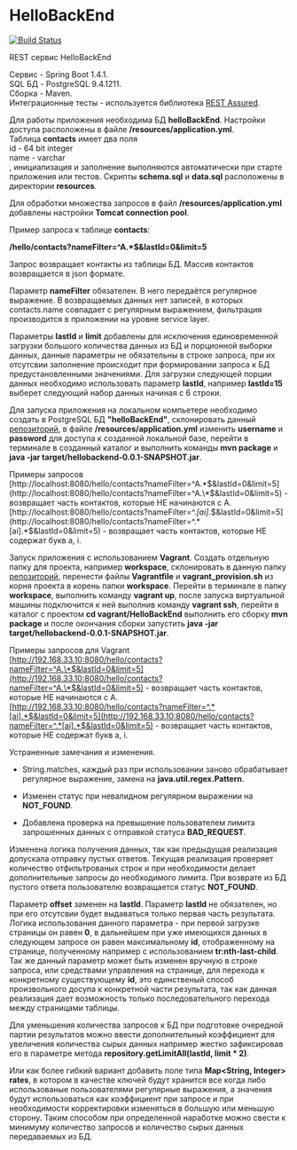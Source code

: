 # HelloBackEnd

[![Build Status](https://travis-ci.org/aleksandrbogomolov/HelloBackEnd.svg?branch=master)](https://travis-ci.org/aleksandrbogomolov/HelloBackEnd)

REST сервис HelloBackEnd

Сервис - Spring Boot 1.4.1.  
SQL БД - PostgreSQL 9.4.1211.  
Сборка - Maven.  
Интеграционные тесты -  используется библиотека [REST Assured](http://rest-assured.io).

Для работы приложения необходима БД **helloBackEnd**. Настройки доступа расположены в файле **/resources/application.yml**.   
Таблица **contacts** имеет два поля  
id - 64 bit integer  
name - varchar  
, инициализация и заполнение выполняются автоматически при старте приложения или тестов. Скрипты **schema.sql** и **data.sql** расположены в директории **resources**.

Для обработки множества запросов в файл **/resources/application.yml** добавлены настройки **Tomcat connection pool**.

Пример запроса к таблице **contacts**: 

__/hello/contacts?nameFilter=^A.*$&lastId=0&limit=5__

Запрос  возвращает контакты из таблицы БД. Массив контактов возвращается в json формате.
  
Параметр **nameFilter** обязателен. В него передаётся регулярное выражение. В возвращаемых данных нет записей, в которых contacts.name совпадает с регулярным выражением, фильтрация производится в приложении на уровне service layer.
  
Параметры **lastId** и **limit** добавлены для исключения единовременной загрузки большого количества данных из БД и порционной выборки данных, данные параметры не обязательны в строке запроса, при их отсутсвии заполнение происходит при формировании запроса к БД предустановленными значениями. Для загрузки следующей порции данных необходимо использовать параметр **lastId**, например **lastId=15** выберет следующий набор данных начиная с 6 строки.

 
Для запуска приложения на локальном компьетере необходимо создать в PostgreSQL БД **"helloBackEnd"**, склонировать данный [репозиторий](https://github.com/aleksandrbogomolov/HelloBackEnd.git), в файле **/resources/application.yml** изменить **username** и **password** для доступа к созданной локальной базе, перейти в терминале в созданный каталог и выполнить команды **mvn package** и **java -jar target/hellobackend-0.0.1-SNAPSHOT.jar**.     

Примеры запросов  
[http://localhost:8080/hello/contacts?nameFilter=^A.\*$&lastId=0&limit=5](http://localhost:8080/hello/contacts?nameFilter=^A.\*$&lastId=0&limit=5) - возвращает часть контактов, которые НЕ начинаются с A.  
[http://localhost:8080/hello/contacts?nameFilter=^.*[ai].*$&lastId=0&limit=5](http://localhost:8080/hello/contacts?nameFilter=^.*[ai].*$&lastId=0&limit=5) - возвращает часть контактов, которые НЕ содержат букв a, i.

Запуск приложения с использованием **Vagrant**. Создать отдельную папку для проекта, например **workspace**, склонировать в данную папку [репозиторий](https://github.com/aleksandrbogomolov/HelloBackEnd.git), перенести файлы **Vagrantfile** и **vagrant_provision.sh** из корня проекта в корень папки **workspace**. Перейти в терминале в папку **workspace**, выполнить команду **vagrant up**, после запуска виртуальной машины подключится к ней выполнив команду **vagrant ssh**, перейти в каталог с проектом **cd vagrant/HelloBackEnd** выполнить его сборку **mvn package** и после окончания сборки запустить **java -jar target/hellobackend-0.0.1-SNAPSHOT.jar**. 
  
Примеры запросов для Vagrant  
[http://192.168.33.10:8080/hello/contacts?nameFilter=^A.\*$&lastId=0&limit=5](http://192.168.33.10:8080/hello/contacts?nameFilter=^A.\*$&lastId=0&limit=5) - возвращает часть контактов, которые НЕ начинаются с A.  
[http://192.168.33.10:8080/hello/contacts?nameFilter=^.*[ai].*$&lastId=0&limit=5](http://192.168.33.10:8080/hello/contacts?nameFilter=^.*[ai].*$&lastId=0&limit=5) - возвращает часть контактов, которые НЕ содержат букв a, i.

Устраненные замечания и изменения.

* String.matches, каждый раз при использовании заново обрабатывает регулярное выражение, замена на __java.util.regex.Pattern__.

* Изменен статус при невалидном регулярном выражении на __NOT_FOUND__.

* Добавлена проверка на превышение пользователем лимита запрошенных данных с отправкой статуса __BAD_REQUEST__.

Изменена логика получения данных, так как предыдущая реализация допускала отправку пустых ответов. Текущая реализация проверяет количество отфильтрованых строк и при необходимости делает дополнительные запросы до необходимого лимита. При возврате из БД пустого ответа пользователю возвращается статус __NOT_FOUND__. 

Параметр __offset__ заменен на __lastId__. Параметр __lastId__ не обязателен, но при его отсутсвии будет выдаваться только первая часть результата. Логика использования данного параметра - при первой загрузке страницы он равен __0__, в дальнейшем при уже имеющихся данных в следующем запросе он равен максимальному __id__, отображенному на странице, полученному например с использованием __tr:nth-last-child__. Так же данный параметр может быть изменен вручную в строке запроса, или средствами управления на странице, для перехода к конкретному существующему __id__, это единственый способ произвольного досупа к конкретной части результата, так как данная реализация дает возможность только последовательного перехода между страницами таблицы.  

Для уменьшения количества запросов к БД при подготовке очередной партии результатов можно ввести дополнительный коэффициент для увеличения количества сырых данных например жестко зафиксировав его в параметре метода __repository.getLimitAll(lastId, limit * 2)__. 

Или как более гибкий вариант добавить поле типа __Map\<String, Integer\> rates__, в котором в качестве ключей будут хранится все когда либо использованые пользователями регулярные выражения, а значения будут использоваться как коэффициент при запросе и при необходимости корректировки изменяться в большую или меньшую сторону. Таким способом при определенной наработке можно свести к минимуму количество запросов и количество сырых данных передаваемых из БД.